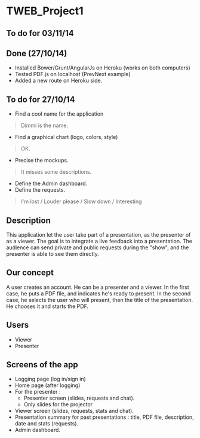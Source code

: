 TWEB_Project1
=============

## To do for 03/11/14

## Done (27/10/14)
- Installed Bower/Grunt/AngularJs on Heroku (works on both computers)
- Tested PDF.js on localhost (PrevNext example)
- Added a new route on Heroku side.

## To do for 27/10/14
- Find a cool name for the application
> Dimmi is the name.
- Find a graphical chart (logo, colors, style)
> OK.
- Precise the mockups.
> It misses some descriptions.
- Define the Admin dashboard.
- Define the requests.
> I'm lost / Louder please / Slow down / Interesting

## Description
This application let the user take part of a presentation, as the presenter of as a viewer.
The goal is to integrate a live feedback into a presentation. The audience can send private and public requests during
the "show", and the presenter is able to see them directly.

## Our concept
A user creates an account. He can be a presenter and a viewer. 
In the first case, he puts a PDF file, and indicates he's ready to present.
In the second case, he selects the user who will present, then the title of the presentation. He chooses it and starts the PDF.

## Users
- Viewer
- Presenter

## Screens of the app
- Logging page (log in/sign in)
- Home page (after logging)
- For the presenter :
	- Presenter screen (slides, requests and chat).
	- Only slides for the projector
- Viewer screen (slides, requests, stats and chat).
- Presentation summary for past presentations : title, PDF file, description, date and stats (requests).
- Admin dashboard.



